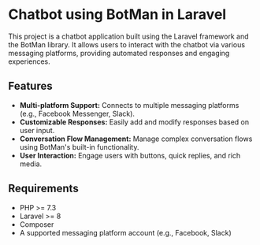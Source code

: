 # Chatbot using BotMan in Laravel

This project is a chatbot application built using the Laravel framework and the BotMan library. It allows users to interact with the chatbot via various messaging platforms, providing automated responses and engaging experiences.

## Features

- **Multi-platform Support:** Connects to multiple messaging platforms (e.g., Facebook Messenger, Slack).
- **Customizable Responses:** Easily add and modify responses based on user input.
- **Conversation Flow Management:** Manage complex conversation flows using BotMan's built-in functionality.
- **User Interaction:** Engage users with buttons, quick replies, and rich media.

## Requirements

- PHP >= 7.3
- Laravel >= 8
- Composer
- A supported messaging platform account (e.g., Facebook, Slack)